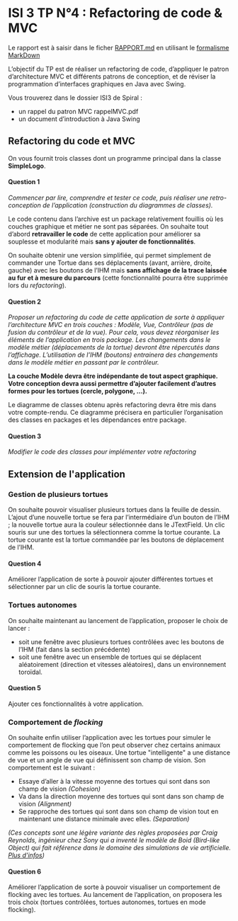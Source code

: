 # ISI 3 TP N°4 : Refactoring de code & MVC

Le rapport est à saisir dans le ficher [RAPPORT.md](RAPPORT.md) en utilisant 
le [formalisme MarkDown](https://guides.github.com/features/mastering-markdown/)

L’objectif du TP est de réaliser un refactoring de code, d’appliquer le patron d’architecture MVC 
et différents patrons de conception, et de réviser la programmation d’interfaces graphiques en Java avec Swing.

Vous trouverez dans le dossier ISI3 de Spiral :
 * un rappel du patron MVC rappelMVC.pdf
 * un document d’introduction à Java Swing

## Refactoring du code et MVC

On vous fournit trois classes dont un programme principal dans la classe **SimpleLogo**.

#### Question 1

*Commencer par lire, comprendre et tester ce code, puis réaliser une
 retro-conception de l’application (construction du diagrammes de classes).*
 
 Le code contenu dans l’archive est un package relativement fouillis où les couches graphique
  et métier ne sont pas séparées. On souhaite tout d’abord **retravailler le code**
 de cette application pour améliorer sa souplesse et modularité mais **sans y ajouter de
 fonctionnalités**.

On souhaite obtenir une version simplifiée, qui permet simplement de commander une
Tortue dans ses déplacements (avant, arrière, droite, gauche) avec les boutons de l’IHM
mais **sans affichage de la trace laissée au fur et à mesure du parcours** (cette
fonctionnalité pourra être supprimée lors du *refactoring*).

#### Question 2

*Proposer un refactoring du code de cette application de sorte à appliquer
l’architecture MVC en trois couches : Modèle, Vue, Contrôleur (pas de fusion du
contrôleur et de la vue). Pour cela, vous devez réorganiser les éléments de l’application
en trois package. Les changements dans le modèle métier (déplacements de la tortue)
devront être répercutés dans l’affichage. L’utilisation de l’IHM (boutons) entrainera des
changements dans le modèle métier en passant par le contrôleur.*

**La couche Modèle devra être indépendante de tout aspect graphique. Votre conception devra
aussi permettre d’ajouter facilement d’autres formes pour les tortues
(cercle, polygone, ...).**

Le diagramme de classes obtenu après refactoring devra être mis dans votre compte-rendu. 
Ce diagramme précisera en particulier l’organisation des classes en packages et
les dépendances entre package.

#### Question 3 

*Modifier le code des classes pour implémenter votre refactoring*

## Extension de l'application

### Gestion de plusieurs tortues

On souhaite pouvoir visualiser plusieurs tortues dans la feuille de dessin. L’ajout d’une
nouvelle tortue se fera par l’intermédiaire d’un bouton de l’IHM ; la nouvelle tortue
aura la couleur sélectionnée dans le JTextField. Un clic souris sur une des tortues la
sélectionnera comme la tortue courante. La tortue courante est la tortue commandée
par les boutons de déplacement de l’IHM.

#### Question 4

Améliorer l’application de sorte à pouvoir ajouter différentes tortues et
sélectionner par un clic de souris la tortue courante.

### Tortues autonomes

On souhaite maintenant au lancement de l’application, proposer le choix de lancer :
 * soit une fenêtre avec plusieurs tortues contrôlées avec les boutons de l’IHM (fait
dans la section précédente)
 * soit une fenêtre avec un ensemble de tortues qui se déplacent aléatoirement
(direction et vitesses aléatoires), dans un environnement toroïdal.

#### Question 5

Ajouter ces fonctionnalités à votre application.

### Comportement de *flocking*

On souhaite enfin utiliser l’application avec les tortues pour simuler le comportement de
flocking que l’on peut observer chez certains animaux comme les poissons ou les oiseaux.
Une tortue "intelligente" a une distance de vue et un angle de vue qui définissent son
champ de vision. Son comportement est le suivant :
 * Essaye d’aller à la vitesse moyenne des tortues qui sont dans son champ de vision *(Cohesion)*
 * Va dans la direction moyenne des tortues qui sont dans son champ de vision *(Alignment)*
 * Se rapproche des tortues qui sont dans son champ de vision tout en maintenant
une distance minimale avec elles. *(Separation)*

*(Ces concepts sont une légère variante des règles proposées par Craig Reynolds, 
ingénieur chez Sony qui a inventé le modèle de Boid (Bird-like Object) qui fait référence dans le domaine
 des simulations de vie artificielle. [Plus d'infos](http://www.red3d.com/cwr/boids/))*

#### Question 6

Améliorer l’application de sorte à pouvoir visualiser un comportement
de flocking avec les tortues. Au lancement de l’application, on proposera les trois choix
(tortues contrôlées, tortues autonomes, tortues en mode flocking).
